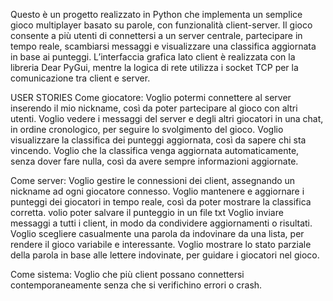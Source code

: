 Questo è un progetto realizzato in Python che implementa un semplice gioco multiplayer basato su parole, con funzionalità client-server. Il gioco consente a più utenti di connettersi a un server centrale, partecipare in tempo reale, scambiarsi messaggi e visualizzare una classifica aggiornata in base ai punteggi. L’interfaccia grafica lato client è realizzata con la libreria Dear PyGui, mentre la logica di rete utilizza i socket TCP per la comunicazione tra client e server.

USER STORIES
Come giocatore:
Voglio potermi connettere al server inserendo il mio nickname, così da poter partecipare al gioco con altri utenti.
Voglio vedere i messaggi del server e degli altri giocatori in una chat, in ordine cronologico, per seguire lo svolgimento del gioco.
Voglio visualizzare la classifica dei punteggi aggiornata, così da sapere chi sta vincendo.
Voglio che la classifica venga aggiornata automaticamente, senza dover fare nulla, così da avere sempre informazioni aggiornate.


Come server:
Voglio gestire le connessioni dei client, assegnando un nickname ad ogni giocatore connesso.
Voglio mantenere e aggiornare i punteggi dei giocatori in tempo reale, così da poter mostrare la classifica corretta.
volio poter salvare il punteggio in un file txt 
Voglio inviare messaggi a tutti i client, in modo da condividere aggiornamenti o risultati.
Voglio scegliere casualmente una parola da indovinare da una lista, per rendere il gioco variabile e interessante.
Voglio mostrare lo stato parziale della parola in base alle lettere indovinate, per guidare i giocatori nel gioco.


Come sistema:
Voglio che più client possano connettersi contemporaneamente senza che si verifichino errori o crash.
